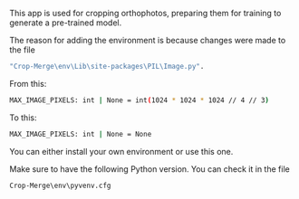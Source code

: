 This app is used for cropping orthophotos, preparing them for training to generate a pre-trained model.

The reason for adding the environment is because changes were made to the file 
```bash
"Crop-Merge\env\Lib\site-packages\PIL\Image.py".
```

From this:
```bash
MAX_IMAGE_PIXELS: int | None = int(1024 * 1024 * 1024 // 4 // 3)
```

To this:
```bash
MAX_IMAGE_PIXELS: int | None = None
```

You can either install your own environment or use this one.

Make sure to have the following Python version. You can check it in the file 
```bash
Crop-Merge\env\pyvenv.cfg
 ```
